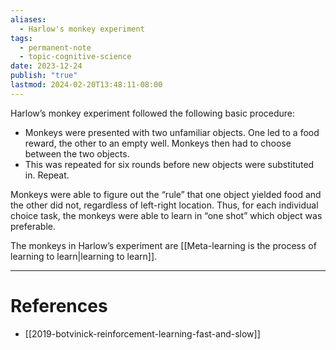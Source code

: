 ```yaml
---
aliases:
  - Harlow's monkey experiment
tags:
  - permanent-note
  - topic-cognitive-science
date: 2023-12-24
publish: "true"
lastmod: 2024-02-20T13:48:11-08:00
---
```

Harlow’s monkey experiment followed the following basic procedure:
- Monkeys were presented with two unfamiliar objects. One led to a food reward, the other to an empty well. Monkeys then had to choose between the two objects.
- This was repeated for six rounds before new objects were substituted in. Repeat.

Monkeys were able to figure out the “rule” that one object yielded food and the other did not, regardless of left-right location. Thus, for each individual choice task, the monkeys were able to learn in “one shot” which object was preferable.

The monkeys in Harlow’s experiment are [[Meta-learning is the process of learning to learn|learning to learn]].

---
# References

- [[2019-botvinick-reinforcement-learning-fast-and-slow]]
